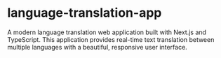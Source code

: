 # language-translation-app
A modern language translation web application built with Next.js and TypeScript. This application provides real-time text translation between multiple languages with a beautiful, responsive user interface.
